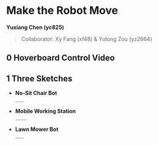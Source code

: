 # Make the Robot Move

**Yuxiang Chen (yc825)**

>   Collaborator: Xy Fang (xf48) & Yutong Zou (yz2664)



## 0 Hoverboard Control Video



## 1 Three Sketches

*   **No-Sit Chair Bot**

    <img src="https://s2.loli.net/2023/02/22/5vreGhDpW4oFOIU.jpg" alt="No-Sit Chair Bot.JPG" style="zoom:15%;" />

*   **Mobile Working Station**

    <img src="https://s2.loli.net/2023/02/22/wHsqRaLgJnuymeM.jpg" alt="Mobile Working Station.JPG" style="zoom:15%;" />

*   **Lawn Mower Bot**

    <img src="https://s2.loli.net/2023/02/22/olruYnQHmJkq2Zt.jpg" alt="Lawn Mower Bot.JPG" style="zoom:15%;" />